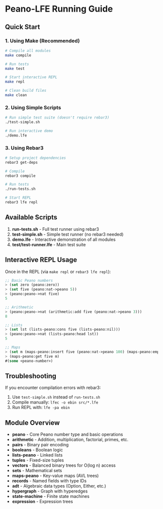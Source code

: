 # Peano-LFE Running Guide

## Quick Start

### 1. Using Make (Recommended)
```bash
# Compile all modules
make compile

# Run tests
make test

# Start interactive REPL
make repl

# Clean build files
make clean
```

### 2. Using Simple Scripts
```bash
# Run simple test suite (doesn't require rebar3)
./test-simple.sh

# Run interactive demo
./demo.lfe
```

### 3. Using Rebar3
```bash
# Setup project dependencies
rebar3 get-deps

# Compile
rebar3 compile

# Run tests
./run-tests.sh

# Start REPL
rebar3 lfe repl
```

## Available Scripts

1. **run-tests.sh** - Full test runner using rebar3
2. **test-simple.sh** - Simple test runner (no rebar3 needed)
3. **demo.lfe** - Interactive demonstration of all modules
4. **test/test-runner.lfe** - Main test suite

## Interactive REPL Usage

Once in the REPL (via `make repl` or `rebar3 lfe repl`):

```lisp
;; Basic Peano numbers
> (set zero (peano:zero))
> (set five (peano:nat->peano 5))
> (peano:peano->nat five)
5

;; Arithmetic
> (peano:peano->nat (arithmetic:add five (peano:nat->peano 3)))
8

;; Lists
> (set lst (lists-peano:cons five (lists-peano:nil)))
> (peano:peano->nat (lists-peano:head lst))
5

;; Maps
> (set m (maps-peano:insert five (peano:nat->peano 100) (maps-peano:empty)))
> (maps-peano:get five m)
#(some <peano-number>)
```

## Troubleshooting

If you encounter compilation errors with rebar3:
1. Use `test-simple.sh` instead of `run-tests.sh`
2. Compile manually: `lfec -o ebin src/*.lfe`
3. Run REPL with: `lfe -pa ebin`

## Module Overview

- **peano** - Core Peano number type and basic operations
- **arithmetic** - Addition, multiplication, factorial, primes, etc.
- **pairs** - Binary pair encoding
- **booleans** - Boolean logic
- **lists-peano** - Linked lists
- **tuples** - Fixed-size tuples
- **vectors** - Balanced binary trees for O(log n) access
- **sets** - Mathematical sets
- **maps-peano** - Key-value maps (AVL trees)
- **records** - Named fields with type IDs
- **adt** - Algebraic data types (Option, Either, etc.)
- **hypergraph** - Graph with hyperedges
- **state-machine** - Finite state machines
- **expression** - Expression trees